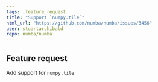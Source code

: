 ```yaml
---
tags: ,feature_request
title: "Support `numpy.tile`"
html_url: "https://github.com/numba/numba/issues/3456"
user: stuartarchibald
repo: numba/numba
---
```


<!--

Thanks for opening an issue! To help the Numba team handle your information
efficiently, please first ensure that there is no other issue present that
already describes the issue you have
(search at https://github.com/numba/numba/issues?&q=is%3Aissue).

For more general "how do I do X?" type questions, please speak to us in real
time on https://gitter.im/numba/numba or post to the Numba mailing list
https://groups.google.com/a/continuum.io/forum/#!forum/numba-users.

-->

## Feature request

Add support for `numpy.tile`
<!--

Please include details of the feature you would like to see, why you would
like to see it/the use case

-->
